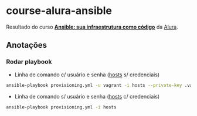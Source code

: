 # course-alura-ansible

Resultado do curso **[Ansible: sua infraestrutura como código](https://cursos.alura.com.br/course/infraestrutura-como-codigo-com-ansible)** da [Alura](https://alura.com.br).

## Anotações

### Rodar playbook

- Linha de comando c/ usuário e senha ([hosts](/raulpe7eira/course-alura-ansible/commit/8ff36d0e1b2d03fe1bce74f3dcf0ae3187e36a4e) s/ credenciais)
```bash
ansible-playbook provisioning.yml -u vagrant -i hosts --private-key .vagrant/machines/wordpress/virtualbox/private_key
```

- Linha de comando s/ usuário e senha ([hosts](/raulpe7eira/course-alura-ansible/commit/8ff36d0e1b2d03fe1bce74f3dcf0ae3187e36a4e) c/ credenciais)
```bash
ansible-playbook provisioning.yml -i hosts
```
